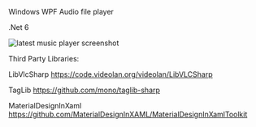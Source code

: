 Windows WPF Audio file player

.Net 6

![latest music player screenshot](https://user-images.githubusercontent.com/60239072/152256750-e7d092cb-a920-4a5e-aa66-2e822e354c8e.PNG)

Third Party Libraries:

LibVlcSharp
https://code.videolan.org/videolan/LibVLCSharp

TagLib
https://github.com/mono/taglib-sharp

MaterialDesignInXaml
https://github.com/MaterialDesignInXAML/MaterialDesignInXamlToolkit
